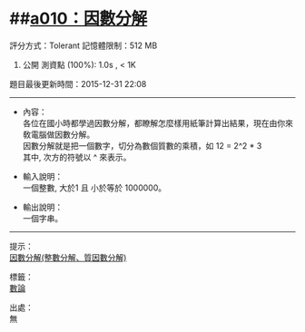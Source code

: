 ##[a010：因數分解](http://zerojudge.tw/ShowProblem?problemid=a010)
======
評分方式：Tolerant 
記憶體限制：512 MB

1. 公開 測資點 (100%): 1.0s , < 1K

題目最後更新時間：2015-12-31 22:08 

- - -
* 內容：  
	各位在國小時都學過因數分解，都瞭解怎麼樣用紙筆計算出結果，現在由你來敎電腦做因數分解。  
	因數分解就是把一個數字，切分為數個質數的乘積，如 12 = 2^2 * 3  
	其中, 次方的符號以 ^ 來表示。

* 輸入說明：  
	一個整數, 大於1 且 小於等於 1000000。
* 輸出說明：  
	一個字串。

- - -
提示：  
	[因數分解(整數分解、質因數分解)](https://zh.wikipedia.org/wiki/%E6%95%B4%E6%95%B0%E5%88%86%E8%A7%A3)

標籤：  
	[數論](http://zerojudge.tw/Problems?tag=%E6%95%B8%E8%AB%96)

出處：  
	無